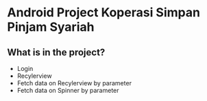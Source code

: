 # Android Project Koperasi Simpan Pinjam Syariah

## What is in the project?
- Login
- Recylerview
- Fetch data on Recylerview by parameter
- Fetch data on Spinner by parameter
